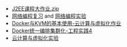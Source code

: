 - [J2EE课程大作业.zip](./archive/java-web.zip)
- [网络编程复习](./archive/网络编程/网络编程复习.md) and [网络编程实验](./archive/网络编程/index.md)
- [Docker与KVM的基本使用-云计算与虚拟化作业 ](./archive/Docker与KVM的基本使用/Docker与KVM的基本使用.md)
- [Docker统一编排集群化-工程实践4](./archive/Docker统一编排集群化/Docker统一编排集群化.md) 
- [云计算与虚拟化实验](./archive/云计算与虚拟化实验/index.md) 

